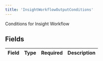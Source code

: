 ```yaml
---
title: 'InsightWorkflowOutputConditions'
---
```


Conditions for Insight Workflow


## Fields

| Field       | Type        | Required    | Description |
| ----------- | ----------- | ----------- | ----------- |